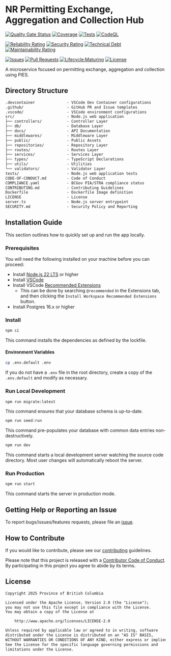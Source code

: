 # NR Permitting Exchange, Aggregation and Collection Hub

[![Quality Gate Status](https://sonarcloud.io/api/project_badges/measure?project=bcgov_nr-peach&metric=alert_status)](https://sonarcloud.io/summary/new_code?id=bcgov_nr-peach)
[![Coverage](https://sonarcloud.io/api/project_badges/measure?project=bcgov_nr-peach&metric=coverage)](https://sonarcloud.io/summary/new_code?id=bcgov_nr-peach)
[![Tests](https://github.com/bcgov/nr-peach/actions/workflows/unit-tests.yaml/badge.svg)](https://github.com/bcgov/nr-peach/actions/workflows/unit-tests.yaml)
[![CodeQL](https://github.com/bcgov/nr-peach/actions/workflows/github-code-scanning/codeql/badge.svg)](https://github.com/bcgov/nr-peach/actions/workflows/github-code-scanning/codeql)

[![Reliability Rating](https://sonarcloud.io/api/project_badges/measure?project=bcgov_nr-peach&metric=reliability_rating)](https://sonarcloud.io/summary/new_code?id=bcgov_nr-peach)
[![Security Rating](https://sonarcloud.io/api/project_badges/measure?project=bcgov_nr-peach&metric=security_rating)](https://sonarcloud.io/summary/new_code?id=bcgov_nr-peach)
[![Technical Debt](https://sonarcloud.io/api/project_badges/measure?project=bcgov_nr-peach&metric=sqale_index)](https://sonarcloud.io/summary/new_code?id=bcgov_nr-peach)
[![Maintainability Rating](https://sonarcloud.io/api/project_badges/measure?project=bcgov_nr-peach&metric=sqale_rating)](https://sonarcloud.io/summary/new_code?id=bcgov_nr-peach)

[![Issues](https://img.shields.io/github/issues/bcgov/nr-peach)](/../../issues)
[![Pull Requests](https://img.shields.io/github/issues-pr/bcgov/nr-peach)](/../../pulls)
[![Lifecycle:Maturing](https://img.shields.io/badge/Lifecycle-Maturing-007EC6)](https://github.com/bcgov/repomountie/blob/master/doc/lifecycle-badges.md)
[![License](https://img.shields.io/badge/License-Apache%202.0-blue.svg)](LICENSE)

A microservice focused on permitting exchange, aggregation and collection using PIES.

## Directory Structure

```txt
.devcontainer              - VSCode Dev Container configurations
.github/                   - GitHub PR and Issue templates
.vscode/                   - VSCode environment configurations
src/                       - Node.js web application
├── controllers/           - Controller Layer
├── db/                    - Database Layer
├── docs/                  - API Documentation
├── middlewares/           - Middleware Layer
├── public/                - Public Assets
├── repositories/          - Repository Layer
├── routes/                - Routes Layer
├── services/              - Services Layer
├── types/                 - TypeScript Declarations
├── utils/                 - Utilities
└── validators/            - Validator Layer
tests/                     - Node.js web application tests
CODE-OF-CONDUCT.md         - Code of Conduct
COMPLIANCE.yaml            - BCGov PIA/STRA compliance status
CONTRIBUTING.md            - Contributing Guidelines
Dockerfile                 - Dockerfile Image definition
LICENSE                    - License
server.ts                  - Node.js server entrypoint
SECURITY.md                - Security Policy and Reporting
```

## Installation Guide

This section outlines how to quickly set up and run the app locally.

### Prerequisites

You will need the following installed on your machine before you can proceed:

- Install [Node.js 22 LTS](https://nodejs.org) or higher
- Install [VSCode](https://code.visualstudio.com)
- Install VSCode [Recommended Extensions](https://code.visualstudio.com/docs/editor/extension-marketplace#_workspace-recommended-extensions)
  - This can be done by searching `@recommended` in the Extensions tab, and then
    clicking the `Install Workspace Recommended Extensions` button.
- Install Postgres 16.x or higher

### Install

```sh
npm ci
```

This command installs the dependencies as defined by the lockfile.

#### Environment Variables

```sh
cp .env.default .env
```

If you do not have a `.env` file in the root directory, create a copy of the
`.env.default` and modify as necessary.

### Run Local Development

```sh
npm run migrate:latest
```

This command ensures that your database schema is up-to-date.

```sh
npm run seed:run
```

This command pre-populates your database with common data entries non-destructively.

```sh
npm run dev
```

This command starts a local development server watching the source code
directory. Most user changes will automatically reboot the server.

### Run Production

```sh
npm run start
```

This command starts the server in production mode.

## Getting Help or Reporting an Issue

To report bugs/issues/features requests, please file an
[issue](https://github.com/bcgov/nr-peach/issues).

## How to Contribute

If you would like to contribute, please see our [contributing](CONTRIBUTING.md)
guidelines.

Please note that this project is released with a
[Contributor Code of Conduct](CODE-OF-CONDUCT.md). By participating in this
project you agree to abide by its terms.

## License

```txt
Copyright 2025 Province of British Columbia

Licensed under the Apache License, Version 2.0 (the "License");
you may not use this file except in compliance with the License.
You may obtain a copy of the License at

    http://www.apache.org/licenses/LICENSE-2.0

Unless required by applicable law or agreed to in writing, software
distributed under the License is distributed on an "AS IS" BASIS,
WITHOUT WARRANTIES OR CONDITIONS OF ANY KIND, either express or implied.
See the License for the specific language governing permissions and
limitations under the License.
```
